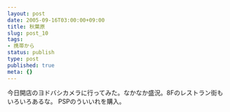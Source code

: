 ```yaml
---
layout: post
date: 2005-09-16T03:00:00+09:00
title: 秋葉原
slug: post_10
tags:
- 携帯から
status: publish
type: post
published: true
meta: {}
---
```

<div class="caption">今日開店のヨドバシカメラに行ってみた。なかなか盛況。8Fのレストラン街もいろいろあるな。
PSPのういいれを購入。
</div>
<div class="photo"></div>
